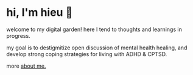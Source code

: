# hi, I'm hieu 🌻

welcome to my digital garden! here I tend to thoughts and learnings in progress.

my goal is to destigmitize open discussion of mental health healing, and develop strong coping strategies for living with ADHD & CPTSD.

more [about me.](https://curioushieu.com/about/)


